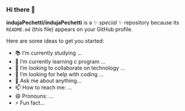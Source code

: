 ### Hi there 👋

**indujaPechetti/indujaPechetti** is a ✨ _special_ ✨ repository because its `README.md` (this file) appears on your GitHub profile.

Here are some ideas to get you started:

- 📚  I’m currently studying ...
- 🙂 I’m currently learning c program ...
- 🤑 I’m looking to collaborate on technology ...
- 👀 I’m looking for help with coding ...
- 💬 Ask me about anything...
- 📫 How to reach me: ...
- 😄 Pronouns: ...
- ⚡ Fun fact...

